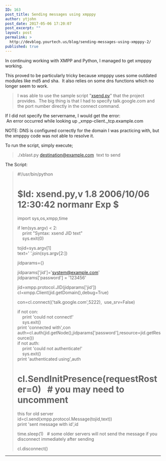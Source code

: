 ```yaml
---
ID: 163
post_title: Sending messages using xmpppy
author: ytjohn
post_date: 2017-05-06 17:20:07
post_excerpt: ""
layout: post
permalink: >
  http://devblog.yourtech.us/blog/sending-messages-using-xmpppy-2/
published: true
---
```

In continuing working with XMPP and Python, I managed to get xmpppy
working.  
  
This proved to be particularly tricky because xmpppy uses some outdated
modules like md5 and sha.  It also relies on some dns functions which no
longer seem to work.  
  

> I was able to use the sample script "[xsend.py][]" that the project
> provides.  The big thing is that I had to specify talk.google.com and
> the port number directly in the connect command.

  
If I did not specify the servername, I would get the error:  
 An error occurred while looking up _xmpp-client._tcp.example.com  
  
NOTE: DNS is configured correctly for the domain I was practicing with,
but the xmpppy code was not able to resolve it.  
  
To run the script, simply execute;  
  

> ./xblast.py destination@example.com  text to send

  
The Script:  

> #!/usr/bin/python  
> # $Id: xsend.py,v 1.8 2006/10/06 12:30:42 normanr Exp $  
> import sys,os,xmpp,time  
>   
> if len(sys.argv) < 2:  
>     print "Syntax: xsend JID text"  
>     sys.exit(0)  
>   
> tojid=sys.argv[1]  
> text=' '.join(sys.argv[2:])  
>   
> jidparams={}  
>   
> jidparams['jid']='system@example.com'  
> jidparams['password'] = '123456'  
>   
> jid=xmpp.protocol.JID(jidparams['jid'])  
> cl=xmpp.Client(jid.getDomain(),debug=True)  
>   
> con=cl.connect(('talk.google.com',5222),  use_srv=False)  
>   
> if not con:  
>     print 'could not connect!'  
>     sys.exit()  
> print 'connected with',con  
> auth=cl.auth(jid.getNode(),jidparams['password'],resource=jid.getResource())  
> if not auth:  
>     print 'could not authenticate!'  
>     sys.exit()  
> print 'authenticated using',auth  
>   
> # cl.SendInitPresence(requestRoster=0)   # you may need to uncomment
> this for old server  
> id=cl.send(xmpp.protocol.Message(tojid,text))  
> print 'sent message with id',id  
>   
> time.sleep(1)   # some older servers will not send the message if you
> disconnect immediately after sending  
>   
> cl.disconnect()

  
  
---

  [xsend.py]: http://xmpppy.sourceforge.net/examples/xsend.py